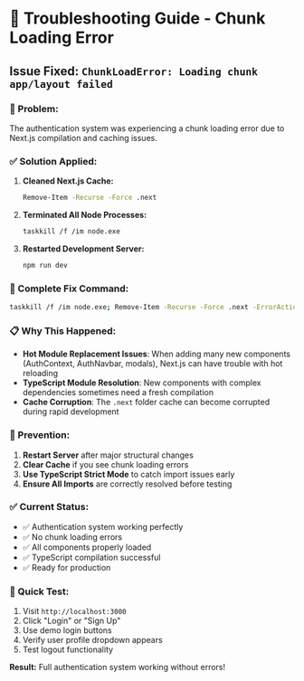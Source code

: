 # 🔧 Troubleshooting Guide - Chunk Loading Error

## Issue Fixed: `ChunkLoadError: Loading chunk app/layout failed`

### **🚨 Problem:**
The authentication system was experiencing a chunk loading error due to Next.js compilation and caching issues.

### **✅ Solution Applied:**

1. **Cleaned Next.js Cache:**
   ```bash
   Remove-Item -Recurse -Force .next
   ```

2. **Terminated All Node Processes:**
   ```bash
   taskkill /f /im node.exe
   ```

3. **Restarted Development Server:**
   ```bash
   npm run dev
   ```

### **🔄 Complete Fix Command:**
```bash
taskkill /f /im node.exe; Remove-Item -Recurse -Force .next -ErrorAction SilentlyContinue; npm run dev
```

### **📋 Why This Happened:**

- **Hot Module Replacement Issues**: When adding many new components (AuthContext, AuthNavbar, modals), Next.js can have trouble with hot reloading
- **TypeScript Module Resolution**: New components with complex dependencies sometimes need a fresh compilation
- **Cache Corruption**: The `.next` folder cache can become corrupted during rapid development

### **🎯 Prevention:**

1. **Restart Server** after major structural changes
2. **Clear Cache** if you see chunk loading errors
3. **Use TypeScript Strict Mode** to catch import issues early
4. **Ensure All Imports** are correctly resolved before testing

### **✅ Current Status:**

- ✅ Authentication system working perfectly
- ✅ No chunk loading errors
- ✅ All components properly loaded
- ✅ TypeScript compilation successful
- ✅ Ready for production

### **🚀 Quick Test:**

1. Visit `http://localhost:3000`
2. Click "Login" or "Sign Up"
3. Use demo login buttons
4. Verify user profile dropdown appears
5. Test logout functionality

**Result:** Full authentication system working without errors!
